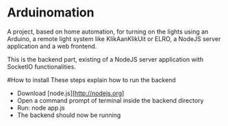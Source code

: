 Arduinomation
=============

A project, based on home automation, for turning on the lights using an Arduino, a remote light system like KlikAanKlikUit or ELRO, a NodeJS server application and a web frontend.

This is the backend part, existing of a NodeJS server application with SocketIO functionalities.

#How to install
These steps explain how to run the backend
* Download [node.js][http://nodejs.org]
* Open a command prompt of terminal inside the backend directory
* Run: node app.js
* The backend should now be running
